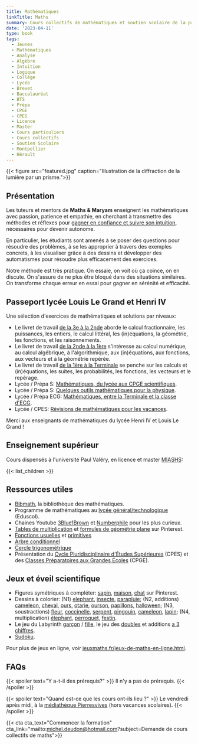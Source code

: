```yaml
---
title: Mathématiques
linkTitle: Maths
summary: Cours collectifs de mathématiques et soutien scolaire de la primaire au lycée, à Montpellier. Cours d'analyse, d'algèbre, géométrie, statistiques et programmation Python.
date: '2023-04-11'
type: book
tags:
  - Jeunes
  - Mathématiques
  - Analyse
  - Algèbre
  - Intuition
  - Logique
  - Collège
  - Lycée
  - Brevet
  - Baccalauréat
  - BTS
  - Prépa
  - CPGE
  - CPES
  - Licence
  - Master
  - Cours particuliers
  - Cours collectifs
  - Soutien Scolaire
  - Montpellier
  - Hérault
---
```


{{< figure src="featured.jpg" caption="Illustration de la diffraction de la lumière par un prisme.">}}

## Présentation

Les tuteurs et mentors de <b>Maths & Maryam</b> enseignent les mathématiques avec passion, patience et empathie, en cherchant à transmettre des méthodes et réflexes pour [gagner en confiance et suivre son intuition](https://www.mtpcours.fr/p/7-astuces-pour-progresser-en-maths/), nécessaires pour devenir autonome. 

En particulier, les étudiants sont amenés à se poser des questions pour résoudre des problèmes, à se les approprier à travers des exemples concrets, à les visualiser grâce à des dessins et développer des automatismes pour résoudre plus efficacement des exercices.

Notre méthode est très pratique. On essaie, on voit où ça coince, on en discute. On s'assure de ne plus être bloqué dans des situations similaires. On transforme chaque erreur en essai pour gagner en sérénité et efficacité.

## Passeport lycée Louis Le Grand et Henri IV

Une sélection d'exercices de mathématiques et solutions par niveaux:
- Le livret de travail [de la 3e à la 2nde](https://www.louislegrand.fr/wp-content/uploads/2021/07/Livret-3eme-2nde.pdf) aborde le calcul fractionnaire, les puissances, les entiers, le calcul littéral, les (in)équations, la géométrie, les fonctions, et les raisonnements.
- Le livret de travail [de la 2nde à la 1ère](https://lycee-henri4.com/wp-content/uploads/2023/06/Livret-2nde-1ere.pdf) s'intéresse au calcul numérique, au calcul algébrique, à l'algorithmique, aux (in)équations, aux fonctions, aux vecteurs et à la géométrie repérée.
- Le livret de travail [de la 1ère à la Terminale](https://lycee-henri4.com/wp-content/uploads/2023/06/Livret-1ere-Term.pdf) se penche sur les calculs et (in)équations, les suites, les probabilités, les fonctions, les vecteurs et le repérage.
- Lycée / Prépa S: [Mathématiques, du lycée aux CPGE scientifiques](https://www.louislegrand.fr/wp-content/uploads/2022/02/EXOS-TERMINALE3-3-AVECDESSIN-2.pdf).
- Lycée / Prépa S: [Quelques outils mathématiques pour la physique](https://lycee-henri4.com/wp-content/uploads/2023/06/poly-MPSI2023.pdf).
- Lycée / Prépa ECG: [Mathématiques, entre la Terminale et la classe d'ECG](https://lycee-henri4.com/wp-content/uploads/2022/07/ECG1-MATHS.pdf).
- Lycée / CPES: [Révisions de mathématiques pour les vacances](https://lycee-henri4.com/wp-content/uploads/2022/07/CPES-MATHS.pdf).

Merci aux enseignants de mathématiques du lycée Henri IV et Louis Le Grand !

## Enseignement supérieur

Cours dispensés à l'université Paul Valéry, en licence et master [MIASHS](https://ufr6.www.univ-montp3.fr/fr/licence_miashs):

{{< list_children >}}

## Ressources utiles

- [Bibmath](https://www.bibmath.net/), la bibliothèque des mathématiques.
- Programme de mathématiques au [lycée général/technologique](https://eduscol.education.fr/1723/programmes-et-ressources-en-mathematiques-voie-gt) (Eduscol).
- Chaines Youtube [3Blue1Brown](https://www.youtube.com/c/3blue1brown) et [Numberphile](https://www.youtube.com/user/Numberphile) pour les plus curieux.
- [Tables de multiplication](https://i.pinimg.com/736x/14/0d/be/140dbe1148d46d94e239084a6086cf28.jpg) et [formules de géométrie plane](https://i.pinimg.com/736x/1a/08/d4/1a08d487c1972fdd5f5daf84081fee08.jpg) sur Pinterest.
- [Fonctions usuelles](https://i.pinimg.com/736x/ed/89/d5/ed89d530fcf24e471bf5993a9776eff6.jpg) et [primitives](https://i.pinimg.com/1200x/8e/10/d1/8e10d14a4ac34ee5d3dfcdf92f358260.jpg)
- [Arbre conditionnel](https://i.pinimg.com/736x/83/83/13/838313f21fd105e0466b14f8d608cde5.jpg)
- [Cercle trigonométrique](https://i.pinimg.com/736x/19/f5/b3/19f5b354491a16b870ef4108e909a258--animation.jpg)
- Présentation du [Cycle Pluridisciplinaire d'Études Supérieures](https://www.enseignementsup-recherche.gouv.fr/fr/le-cycle-pluridisciplinaire-d-etudes-superieures-84197) (CPES) et des [Classes Préparatoires aux Grandes Écoles](https://www.enseignementsup-recherche.gouv.fr/fr/classes-preparatoires-aux-grandes-ecoles-cpge-46496) (CPGE).

## Jeux et éveil scientifique

- Figures symétriques à compléter: [sapin](https://i.pinimg.com/736x/db/2c/68/db2c68e593cce0bd13046b771f023467.jpg), [maison](https://i.pinimg.com/736x/e2/74/45/e27445f460fda544b03c7324f82911e0.jpg), [chat](https://i.pinimg.com/736x/7b/8f/db/7b8fdb2d967348994dbca52aad6abbb2.jpg) sur Pinterest.
- Dessins à colorier: (N1) [elephant](https://clipart-library.com/coloring/8TAKqjqTa.gif), [insecte](https://i.pinimg.com/736x/49/8e/20/498e2077f2a21b6426409a9beef29ad5.jpg), [parapluie](https://i.pinimg.com/736x/2d/86/d0/2d86d09b0442d1345eeb0d71fd453250.jpg); (N2, additions) [cameleon](https://i.pinimg.com/736x/97/7a/43/977a433de58f8c7da399ae1e82a6fb28.jpg), [cheval](https://i.pinimg.com/736x/bf/dc/69/bfdc69159b365b284fa1ad05af8f0779.jpg), [ours](https://i.pinimg.com/736x/e1/6f/6e/e16f6eb34a5e034acc98c15750da3a55.jpg), [otarie](https://i.pinimg.com/564x/82/e4/95/82e495317a7e048e2f6ac5839fc5afef.jpg), [ourson](https://i.pinimg.com/736x/19/b8/3c/19b83ce4a9716c2f45a492d75a8941b0.jpg), [papillons](https://i.pinimg.com/736x/11/ba/09/11ba0909c1f49aa8ca7928d673229160.jpg), [halloween](https://i.pinimg.com/564x/e2/3d/65/e23d6571ed9dba9babb173551af59166.jpg); (N3, soustractions) [fleur](https://i.pinimg.com/564x/a6/d0/6d/a6d06d309d1a87423de40bc7da2a6a6d.jpg), [coccinelle](https://i.pinimg.com/736x/21/8a/ed/218aedf42f32c4c926a7c3d45a7ccbd9.jpg), [serpent](https://i.pinimg.com/474x/40/c8/26/40c826198c9bcf59c0abda5a77691c8e.jpg), [pingouin](https://i.pinimg.com/736x/49/67/e0/4967e00fdb350ab80cc3c610088f88b4.jpg), [cameleon](https://i.pinimg.com/736x/b2/a9/18/b2a9181ea5978216cded0cf431748a4d.jpg), [lapin](https://i.pinimg.com/736x/36/5f/64/365f64b2082859963c125a90a349dba8.jpg); (N4, multiplication) [élephant](https://i.pinimg.com/736x/4e/d6/66/4ed6661ee3ce6674544c46ffae77bcf3.jpg), [perroquet](https://i.pinimg.com/736x/c7/09/67/c709670951caff3fe13733aa94b5becb.jpg), [festin](https://i.pinimg.com/736x/a0/92/18/a092181e1fdfdb2ed1704ef54ff8dc72.jpg).
- Le jeu du Labyrinth [garçon](https://i.pinimg.com/236x/17/a7/bd/17a7bdce58a4a949d3ec9847c7401e48.jpg) / [fille](https://i.pinimg.com/236x/03/c2/21/03c221c4d917dd0a46b5ac2d56e8867d.jpg), le jeu des [doubles](https://i.pinimg.com/736x/66/00/81/66008125a00cddfb42b2b5bba838f956.jpg) et additions [a 3 chiffres](https://i.pinimg.com/736x/a8/3c/be/a83cbe523ba80c13d5ebc8dea0df54be.jpg).
- [Sudoku](https://www.pinterest.fr/search/pins/?q=sudoku&rs=typed).

Pour plus de jeux en ligne, voir [jeuxmaths.fr/jeux-de-maths-en-ligne.html](https://www.jeuxmaths.fr/jeux-de-maths-en-ligne.html).

## FAQs

{{< spoiler text="Y a-t-il des prérequis?" >}}
Il n'y a pas de prérequis.
{{< /spoiler >}}

{{< spoiler text="Quand est-ce que les cours ont-ils lieu ?" >}}
Le vendredi après midi, à la [médiathèque Pierresvives](https://pierresvives.herault.fr/) (hors vacances scolaires).
{{< /spoiler >}}

{{< cta cta_text="Commencer la formation" cta_link="mailto:michel.deudon@hotmail.com?subject=Demande de cours collectifs de maths">}}